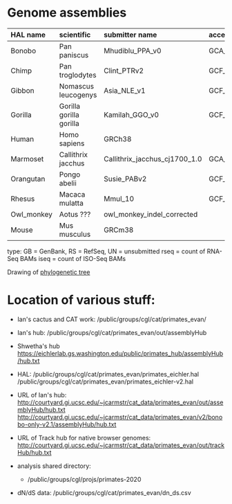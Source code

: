 
# Genome assemblies

| HAL name   | scientific              | submitter name                | accession       | type | UCSC     | rseq | iseq |
|:-----------|:------------------------|:------------------------------|:----------------|:-----|:---------|-----:|-----:|
| Bonobo     | Pan paniscus            | Mhudiblu_PPA_v0               | GCA_013052645.1 | GB   | -        |    0 |    4 |
| Chimp      | Pan troglodytes         | Clint_PTRv2                   | GCF_002880755.1 | RS   | panTro6  |    1 |    1 |
| Gibbon     | Nomascus leucogenys     | Asia_NLE_v1                   | GCF_006542625.1 | RS   | -        |    4 |    2 |
| Gorilla    | Gorilla gorilla gorilla | Kamilah_GGO_v0                | GCF_008122165.1 | RS   | -        |    1 |    1 |
| Human      | Homo sapiens            | GRCh38                        |                 | RS   | hg38     |    0 |    1 |
| Marmoset   | Callithrix jacchus      | Callithrix_jacchus_cj1700_1.0 | GCA_009663435.1 | GB   | -        |    3 |   20 |
| Orangutan  | Pongo abelii            | Susie_PABv2                   | GCF_002880775.1 | RS   | ponAbe3  |    1 |    1 |
| Rhesus     | Macaca mulatta          | Mmul_10                       | GCF_003339765.1 | RS   | rheMac10 |    2 |    6 |
| Owl_monkey | Aotus ???               | owl_monkey_indel_corrected    |                 | UN   | -        |    0 |    0 |
| Mouse      | Mus musculus            | GRCm38                        |                 | RS   | mm10     |    0 |    0 |

type: GB = GenBank, RS = RefSeq, UN = unsubmitted
rseq = count of RNA-Seq BAMs
iseq = count of ISO-Seq BAMs

Drawing of [phylogenetic tree](cactus.icytree.png)


# Location of various stuff:
  * Ian's cactus and CAT work: /public/groups/cgl/cat/primates_evan/
  * Ian's hub: /public/groups/cgl/cat/primates_evan/out/assemblyHub
  * Shwetha's hub
    https://eichlerlab.gs.washington.edu/public/primates_hub/assemblyHub/hub.txt
  * HAL:  /public/groups/cgl/cat/primates_evan/primates_eichler.hal 
          /public/groups/cgl/cat/primates_evan/primates_eichler-v2.hal
  * URL of Ian's hub:  http://courtyard.gi.ucsc.edu/~jcarmstr/cat_data/primates_evan/out/assemblyHub/hub.txt
    http://courtyard.gi.ucsc.edu/~jcarmstr/cat_data/primates_evan/v2/bonobo-only-v2.1/assemblyHub/hub.txt
  * URL of Track hub for native browser genomes:  http://courtyard.gi.ucsc.edu/~jcarmstr/cat_data/primates_evan/out/trackHub/hub.txt
  * analysis shared directory:
    * /public/groups/cgl/projs/primates-2020
    
  * dN/dS data: /public/groups/cgl/cat/primates_evan/dn_ds.csv
